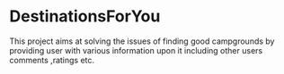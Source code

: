 # DestinationsForYou
This project aims at solving the issues of finding good campgrounds by providing user with various information upon it including 
other users comments ,ratings etc.
